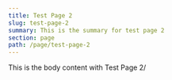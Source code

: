 ```yaml
---
title: Test Page 2
slug: test-page-2
summary: This is the summary for test page 2
section: page
path: /page/test-page-2
---
```


This is the body content with Test Page 2/
